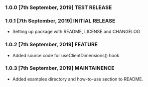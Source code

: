 ### 1.0.0 [7th September, 2019] TEST RELEASE

### 1.0.1 [7th September, 2019] INITIAL RELEASE

- Setting up package with README, LICENSE and CHANGELOG

### 1.0.2 [7th September, 2019] FEATURE

- Added source code for useClientDimensions() hook

### 1.0.3 [7th September, 2019] MAINTAINENCE

- Added examples directory and how-to-use section to README.
